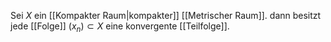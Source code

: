 Sei $X$ ein [[Kompakter Raum|kompakter]] [[Metrischer Raum]]. dann besitzt jede [[Folge]] $(x_n) \subset X$ eine konvergente [[Teilfolge]].